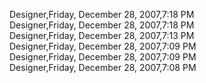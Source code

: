﻿Designer,Friday, December 28, 2007,7:18 PM  Designer,Friday, December 28, 2007,7:18 PM  Designer,Friday, December 28, 2007,7:13 PM  Designer,Friday, December 28, 2007,7:09 PM  Designer,Friday, December 28, 2007,7:09 PM  Designer,Friday, December 28, 2007,7:08 PM